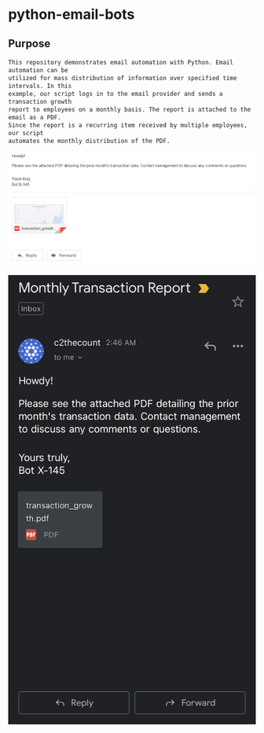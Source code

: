 # python-email-bots

## Purpose
    This repository demonstrates email automation with Python. Email automation can be 
    utilized for mass distribution of information over specified time intervals. In this 
    example, our script logs in to the email provider and sends a transaction growth 
    report to employees on a monthly basis. The report is attached to the email as a PDF. 
    Since the report is a recurring item received by multiple employees, our script 
    automates the monthly distribution of the PDF.

![PC Output](https://github.com/psilosanctum/python-email-bots/blob/main/screenshots/email_output.png)

![Mobile Output](https://github.com/psilosanctum/python-email-bots/blob/main/screenshots/mobile_email_output.jpeg)